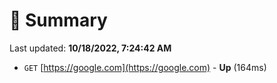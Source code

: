 # 📖 Summary
Last updated: **10/18/2022, 7:24:42 AM**

- `GET` [https://google.com](https://google.com) - **Up** (164ms)
